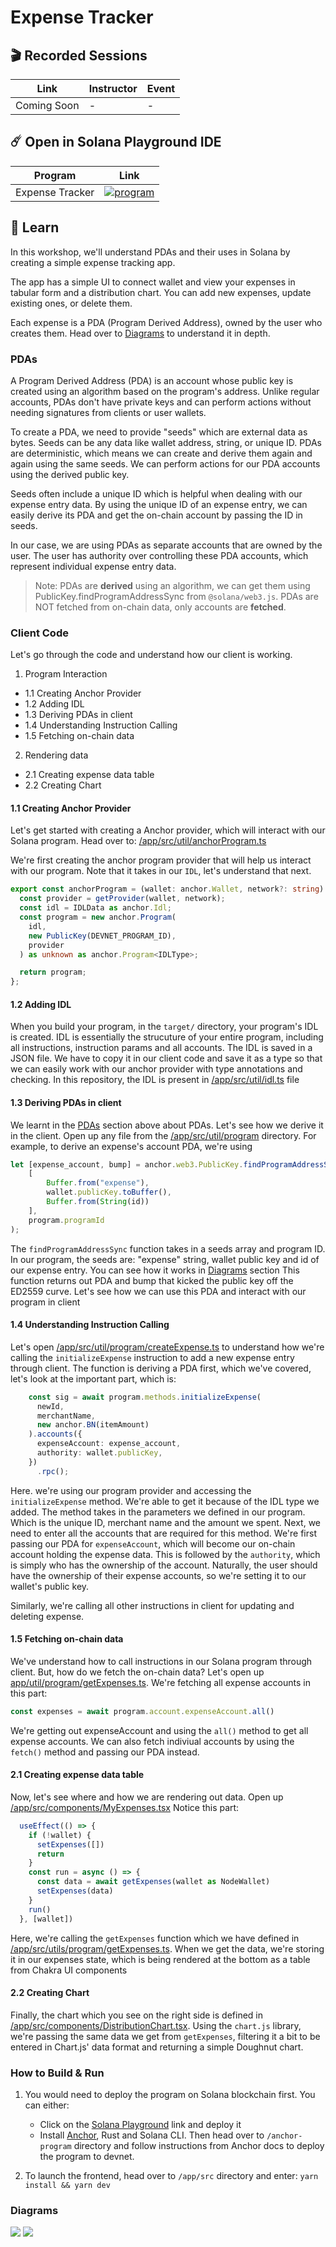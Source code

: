 # Expense Tracker

## 🎬 Recorded Sessions
| Link        | Instructor | Event |
| ----------- | ---------- | ----- |
| Coming Soon | -          | -     |

## ☄️ Open in Solana Playground IDE
| Program         | Link                                                                                                                                                                               |
| --------------- | ---------------------------------------------------------------------------------------------------------------------------------------------------------------------------------- |
| Expense Tracker | [ ![program](https://ik.imagekit.io/mkpjlhtny/solpg_button_zWM8WlPKs.svg?ik-sdk-version=javascript-1.4.3&updatedAt=1662621556513)](https://beta.solpg.io/645acbc1d6ebe745da20439e) |


## 📗 Learn

In this workshop, we'll understand PDAs and their uses in Solana by creating a simple expense tracking app.

The app has a simple UI to connect wallet and view your expenses in tabular form and a distribution chart. You can add new expenses, update existing ones, or delete them.

Each expense is a PDA (Program Derived Address), owned by the user who creates them. Head over to [Diagrams](#diagrams) to understand it in depth.

### PDAs
A Program Derived Address (PDA) is an account whose public key is created using an algorithm based on the program's address. Unlike regular accounts, PDAs don't have private keys and can perform actions without needing signatures from clients or user wallets.

To create a PDA, we need to provide "seeds" which are external data as bytes. Seeds can be any data like wallet address, string, or unique ID. PDAs are deterministic, which means we can create and derive them again and again using the same seeds. We can perform actions for our PDA accounts using the derived public key.

Seeds often include a unique ID which is helpful when dealing with our expense entry data. By using the unique ID of an expense entry, we can easily derive its PDA and get the on-chain account by passing the ID in seeds.

In our case, we are using PDAs as separate accounts that are owned by the user. The user has authority over controlling these PDA accounts, which represent individual expense entry data.

> Note: PDAs are **derived** using an algorithm, we can get them using PublicKey.findProgramAddressSync from `@solana/web3.js`. PDAs are NOT fetched from on-chain data, only accounts are **fetched**.

### Client Code
Let's go through the code and understand how our client is working.
1. Program Interaction
- 1.1 Creating Anchor Provider
- 1.2 Adding IDL
- 1.3 Deriving PDAs in client
- 1.4 Understanding Instruction Calling
- 1.5 Fetching on-chain data

2. Rendering data
- 2.1 Creating expense data table
- 2.2 Creating Chart


#### 1.1 Creating Anchor Provider
Let's get started with creating a Anchor provider, which will interact with our Solana program.
Head over to: [/app/src/util/anchorProgram.ts](/app/src/util/anchorProgram.ts)


We're first creating the anchor program provider that will help us interact with our program. Note that it takes in our `IDL`, let's understand that next.
```ts
export const anchorProgram = (wallet: anchor.Wallet, network?: string) => {
  const provider = getProvider(wallet, network);
  const idl = IDLData as anchor.Idl;
  const program = new anchor.Program(
    idl,
    new PublicKey(DEVNET_PROGRAM_ID),
    provider
  ) as unknown as anchor.Program<IDLType>;

  return program;
};
```

#### 1.2 Adding IDL
When you build your program, in the `target/` directory, your program's IDL is created. IDL is essentially the strucuture of your entire program, including all instructions, instruction params and all accounts. 
The IDL is saved in a JSON file. We have to copy it in our client code and save it as a type so that we can easily work with our anchor provider with type annotations and checking. In this repository, the IDL is present in [/app/src/util/idl.ts](/app/src/util/idl.ts) file

#### 1.3 Deriving PDAs in client
We learnt in the [PDAs](#PDAs) section above about PDAs. Let's see how we derive it in the client. Open up any file from the [/app/src/util/program](/app/src/util/program) directory.
For example, to derive an expense's account PDA, we're using
```ts
let [expense_account, bump] = anchor.web3.PublicKey.findProgramAddressSync(
    [
        Buffer.from("expense"), 
        wallet.publicKey.toBuffer(),
        Buffer.from(String(id))
    ],
    program.programId
);
```
The `findProgramAddressSync` function takes in a seeds array and program ID.
In our program, the seeds are: "expense" string, wallet public key and id of our expense entry. You can see how it works in [Diagrams](#Diagrams) section
This function returns out PDA and bump that kicked the public key off the ED2559 curve. Let's see how we can use this PDA and interact with our program in client

#### 1.4 Understanding Instruction Calling
Let's open [/app/src/util/program/createExpense.ts](/app/src/util/program/createExpense.ts) to understand how we're calling the `initializeExpense` instruction to add a new expense entry through client.
The function is deriving a PDA first, which we've covered, let's look at the important part, which is:
```ts
    const sig = await program.methods.initializeExpense(
      newId,
      merchantName,
      new anchor.BN(itemAmount)
    ).accounts({
      expenseAccount: expense_account,
      authority: wallet.publicKey,
    })
      .rpc();
```
Here. we're using our program provider and accessing the `initializeExpense` method. We're able to get it because of the IDL type we added.
The method takes in the parameters we defined in our program. Which is the unique ID, merchant name and the amount we spent.
Next, we need to enter all the accounts that are required for this method. We're first passing our PDA for `expenseAccount`, which will become our on-chain account holding the expense data. This is followed by the `authority`, which is simply who has the ownership of the account. Naturally, the user should have the ownership of their expense accounts, so we're setting it to our wallet's public key.

Similarly, we're calling all other instructions in client for updating and deleting expense.

#### 1.5 Fetching on-chain data
We've understand how to call instructions in our Solana program through client. But, how do we fetch the on-chain data?
Let's open up [app/util/program/getExpenses.ts](app/util/program/getExpenses.ts).
We're fetching all expense accounts in this part:
```ts
const expenses = await program.account.expenseAccount.all()
```
We're getting out expenseAccount and using the `all()` method to get all expense accounts. We can also fetch indiviual accounts by using the `fetch()` method and passing our PDA instead.

#### 2.1 Creating expense data table
Now, let's see where and how we are rendering out data.
Open up [/app/src/components/MyExpenses.tsx](/app/src/components/MyExpenses.tsx)
Notice this part:
```ts
  useEffect(() => {
    if (!wallet) {
      setExpenses([])
      return
    }
    const run = async () => {
      const data = await getExpenses(wallet as NodeWallet)
      setExpenses(data)
    }
    run()
  }, [wallet])
```
Here, we're calling the `getExpenses` function which we have defined in [/app/src/utils/program/getExpenses.ts](/app/src/utils/program/getExpenses.ts).
When we get the data, we're storing it in our expenses state, which is being rendered at the bottom as a table from Chakra UI components

#### 2.2 Creating Chart
Finally, the chart which you see on the right side is defined in [/app/src/components/DistributionChart.tsx](/app/src/components/DistributionChart.tsx).
Using the `chart.js` library, we're passing the same data we get from `getExpenses`, filtering it a bit to be entered in Chart.js' data format and returning a simple Doughnut chart.


### How to Build & Run

1. You would need to deploy the program on Solana blockchain first. You can either:
    - Click on the [Solana Playground](https://beta.solpg.io/645acbc1d6ebe745da20439e) link and deploy it 
    - Install [Anchor](https://www.anchor-lang.com/), Rust and Solana CLI. Then head over to `/anchor-program` directory and follow instructions from Anchor docs to deploy the program to devnet.

2. To launch the frontend, head over to `/app/src` directory and enter: `yarn install && yarn dev`

### Diagrams
![](./assets/create_expense.png)
![](./assets/delete_expense.png)